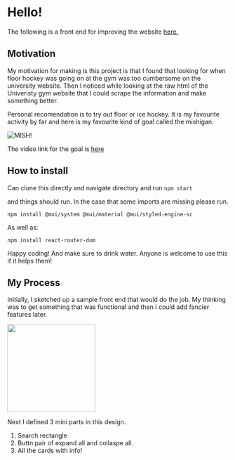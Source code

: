 # Hello! 
The following is a front end for improving the website [here.](https://schedules.oval.ucalgary.ca/MobileOpenGymTimes.aspx)

## Motivation
My motivation for making is this project is that I found that looking for when floor hockey was going on at the gym was too cumbersome on the university website. Then I noticed while looking at the raw html of the Univeristy gym website that I could scrape the information and make something better.

Personal recomendation is to try out floor or ice hockey. It is my favourite activity by far and here is my favourite kind of goal called the mishigan.

![MISH!](https://i.ytimg.com/vi/x0xTwMW5LuY/sddefault.jpg)

The video link for the goal is [here](https://youtu.be/7TPk4RGqwVo?si=gFJ_wQli3on9MnHL)
## How to install

Can clone this directly and navigate directory and run ```npm start```

and things should run. In the case that some imports are missing please run.
```
npm install @mui/system @mui/material @mui/styled-engine-sc
```
As well as: 
```
npm install react-router-dom
```
Happy coding! And make sure to drink water. Anyone is welcome to use this if it helps them!

## My Process
Initially, I sketched up a sample front end that would do the job. My thinking was to get something that was functional and then I could add fancier features later.

<img src="https://i.ytimg.com/vi/ftiojgoKWfE/maxresdefault.jpg" width="auto" height="200"/>


Next I defined 3 mini parts in this design.
1. Search rectangle
2. Buttn pair of expand all and collaspe all.
3. All the cards with info!